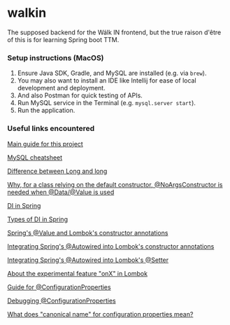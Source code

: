 # walkin

The supposed backend for the Wálk IN frontend, but the true raison d'être of this is for learning Spring boot TTM.

### Setup instructions (MacOS)

1. Ensure Java SDK, Gradle, and MySQL are installed (e.g. via `brew`).
1. You may also want to install an IDE like Intellij for ease of local development and deployment.
1. And also Postman for quick testing of APIs.
1. Run MySQL service in the Terminal (e.g. `mysql.server start`).
1. Run the application.

### Useful links encountered

[Main guide for this project](https://www.callicoder.com/spring-boot-spring-security-jwt-mysql-react-app-part-1/)

[MySQL cheatsheet](https://gist.github.com/hofmannsven/9164408)

[Difference between Long and long](https://stackoverflow.com/questions/21034955/when-to-use-long-vs-long-in-java)

[Why, for a class relying on the default constructor, @NoArgsConstructor is needed when @Data/@Value is used](http://www.javabyexamples.com/lombok-data-and-value-for-fast-pojos/)

[DI in Spring](https://docs.spring.io/spring-boot/docs/current/reference/html/using-boot-spring-beans-and-dependency-injection.html)

[Types of DI in Spring](https://blog.marcnuri.com/field-injection-is-not-recommended/)

[Spring's @Value and Lombok's constructor annotations](https://stackoverflow.com/questions/52321988/best-practice-for-value-fields-lombok-and-constructor-injection)

[Integrating Spring's @Autowired into Lombok's constructor annotations](https://www.baeldung.com/spring-injection-lombok)

[Integrating Spring's @Autowired into Lombok's @Setter](https://stackoverflow.com/questions/28685182/spring-lombok-can-i-have-autowired-setter)

[About the experimental feature "onX" in Lombok](https://projectlombok.org/features/experimental/onX)

[Guide for @ConfigurationProperties](https://www.baeldung.com/configuration-properties-in-spring-boot)

[Debugging @ConfigurationProperties](https://stackoverflow.com/questions/27416327/configurationproperties-prefix-not-working)

[What does "canonical name" for configuration properties mean?](https://github.com/spring-projects/spring-boot/wiki/Canonical-properties)

